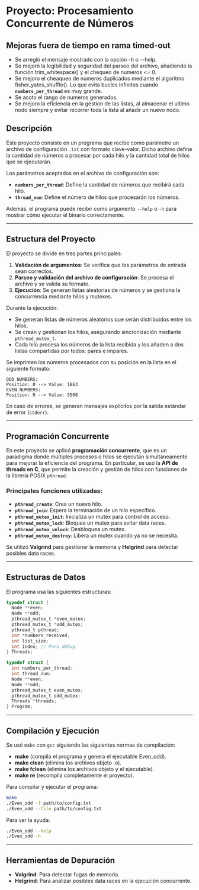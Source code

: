 # Proyecto: Procesamiento Concurrente de Números

## Mejoras fuera de tiempo en rama timed-out
- Se arregló el mensaje mostrado con la opción -h o --help.
- Se mejoró la legibilidad y seguridad del parseo del archivo,
  añadiendo la función trim_whitespace() y el chequeo de numeros <= 0.
- Se mejoro el cheaqueo de numeros duplicados mediante el algoritmo
  fisher_yates_shuffle(). Lo que evita bucles infinitos cuando **`numbers_per_thread`**
  es muy grande.
- Se acoto el rango de numeros generados.
- Se mejoro la eficiencia en la gestion de las listas, al almacenar el ultimo nodo siempre
  y evitar recorrer toda la lista al añadir un nuevo nodo.

## Descripción
Este proyecto consiste en un programa que recibe como parámetro un archivo de configuración `.txt` con formato clave-valor. Dicho archivo define la cantidad de números a procesar por cada hilo y la cantidad total de hilos que se ejecutarán.

Los parámetros aceptados en el archivo de configuración son:
- **`numbers_per_thread`**: Define la cantidad de números que recibirá cada hilo.
- **`thread_num`**: Define el número de hilos que procesarán los números.

Además, el programa puede recibir como argumento `--help` o `-h` para mostrar cómo ejecutar el binario correctamente.

---

## Estructura del Proyecto
El proyecto se divide en tres partes principales:
1. **Validación de argumentos**: Se verifica que los parámetros de entrada sean correctos.
2. **Parseo y validación del archivo de configuración**: Se procesa el archivo y se valida su formato.
3. **Ejecución**: Se generan listas aleatorias de números y se gestiona la concurrencia mediante hilos y mutexes.

Durante la ejecución:
- Se generan listas de números aleatorios que serán distribuidos entre los hilos.
- Se crean y gestionan los hilos, asegurando sincronización mediante `pthread_mutex_t`.
- Cada hilo procesa los números de la lista recibida y los añaden a dos listas compartidas
por todos: pares e impares.

Se imprimen los números procesados con su posición en la lista en el siguiente formato:
```
ODD NUMBERS:
Position: 0 --> Value: 1863
EVEN NUMBERS:
Position: 0 --> Value: 5508
```
En caso de errores, se generan mensajes explícitos por la salida estándar de error (`stderr`).

---

## Programación Concurrente
En este proyecto se aplicó **programación concurrente**, que es un paradigma donde múltiples procesos o hilos se ejecutan simultáneamente para mejorar la eficiencia del programa. En particular, se usó la **API de threads en C**, que permite la creación y gestión de hilos con funciones de la librería POSIX `pthread`:

### Principales funciones utilizadas:
- **`pthread_create`**: Crea un nuevo hilo.
- **`pthread_join`**: Espera la terminación de un hilo específico.
- **`pthread_mutex_init`**: Inicializa un mutex para control de acceso.
- **`pthread_mutex_lock`**: Bloquea un mutex para evitar data races.
- **`pthread_mutex_unlock`**: Desbloquea un mutex.
- **`pthread_mutex_destroy`**: Libera un mutex cuando ya no se necesita.

Se utilizó **Valgrind** para gestionar la memoria y **Helgrind** para detectar posibles data races.

---

## Estructuras de Datos
El programa usa las siguientes estructuras:

```c
typedef struct {
  Node **even;
  Node **odd;
  pthread_mutex_t *even_mutex;
  pthread_mutex_t *odd_mutex;
  pthread_t pthread;
  int *numbers_received;
  int list_size;
  int index; // Para debug
} Threads;

typedef struct {
  int numbers_per_thread;
  int thread_num;
  Node **even;
  Node **odd;
  pthread_mutex_t even_mutex;
  pthread_mutex_t odd_mutex;
  Threads *threads;
} Program;
```

---

## Compilación y Ejecución
Se usó `make` con `gcc` siguiendo las siguientes normas de compilación:
- **make** (compila el programa y genera el ejecutable Even_odd).
- **make clean** (elimina los archivos objeto .o).
- **make fclean** (elimina los archivos objeto y el ejecutable).
- **make re** (recompila completamente el proyecto).

Para compilar y ejecutar el programa:
```sh
make
./Even_odd -f path/to/config.txt
./Even_odd --file path/to/config.txt
```

Para ver la ayuda:
```sh
./Even_odd --help
./Even_odd -h
```

---

## Herramientas de Depuración
- **Valgrind**: Para detectar fugas de memoria.
- **Helgrind**: Para analizar posibles data races en la ejecución concurrente.

